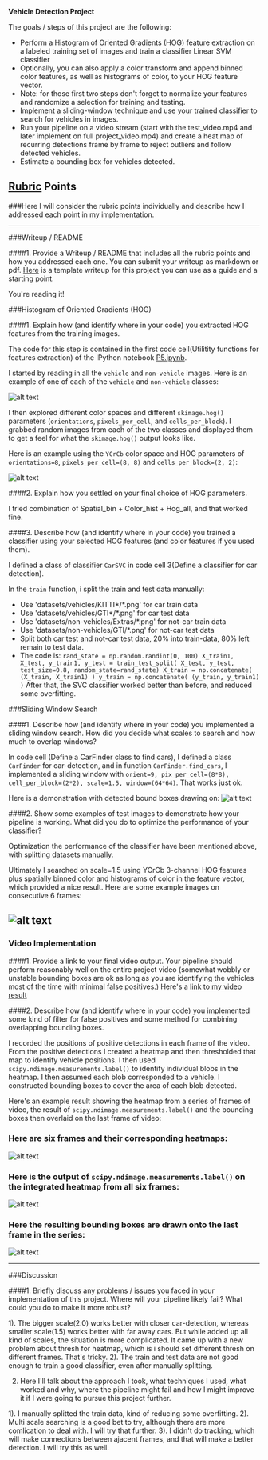**Vehicle Detection Project**

The goals / steps of this project are the following:

* Perform a Histogram of Oriented Gradients (HOG) feature extraction on a labeled training set of images and train a classifier Linear SVM classifier
* Optionally, you can also apply a color transform and append binned color features, as well as histograms of color, to your HOG feature vector. 
* Note: for those first two steps don't forget to normalize your features and randomize a selection for training and testing.
* Implement a sliding-window technique and use your trained classifier to search for vehicles in images.
* Run your pipeline on a video stream (start with the test_video.mp4 and later implement on full project_video.mp4) and create a heat map of recurring detections frame by frame to reject outliers and follow detected vehicles.
* Estimate a bounding box for vehicles detected.

[//]: # (Image References)
[image1]: ./output_images/car_not_car.png
[image2]: ./output_images/HOG_example.png
[image3]: ./output_images/bbox.png
[image4]: ./output_images/sliding_window_frames.png
[image5]: ./output_images/bboxes_and_heat.png
[image6]: ./output_images/labels_map.png
[image7]: ./output_images/output_bboxes.png
[video1]: ./project_video.mp4

## [Rubric](https://review.udacity.com/#!/rubrics/513/view) Points
###Here I will consider the rubric points individually and describe how I addressed each point in my implementation.  

---
###Writeup / README

####1. Provide a Writeup / README that includes all the rubric points and how you addressed each one.  You can submit your writeup as markdown or pdf.  [Here](https://github.com/udacity/CarND-Vehicle-Detection/blob/master/writeup_template.md) is a template writeup for this project you can use as a guide and a starting point.  

You're reading it!

###Histogram of Oriented Gradients (HOG)

####1. Explain how (and identify where in your code) you extracted HOG features from the training images.

The code for this step is contained in the first code cell(Utilitity functions for features extraction) of the IPython notebook [P5.ipynb](https://github.com/liaochiheng/CarND-Term1-P5/blob/master/P5.ipynb).  

I started by reading in all the `vehicle` and `non-vehicle` images.  Here is an example of one of each of the `vehicle` and `non-vehicle` classes:

![alt text][image1]

I then explored different color spaces and different `skimage.hog()` parameters (`orientations`, `pixels_per_cell`, and `cells_per_block`).  I grabbed random images from each of the two classes and displayed them to get a feel for what the `skimage.hog()` output looks like.

Here is an example using the `YCrCb` color space and HOG parameters of `orientations=8`, `pixels_per_cell=(8, 8)` and `cells_per_block=(2, 2)`:


![alt text][image2]

####2. Explain how you settled on your final choice of HOG parameters.

I tried combination of Spatial_bin + Color_hist + Hog_all, and that worked fine.

####3. Describe how (and identify where in your code) you trained a classifier using your selected HOG features (and color features if you used them).

I defined a class of classifier `CarSVC` in code cell 3(Define a classifier for car detection).

In the `train` function, i split the train and test data manually:
* Use 'datasets/vehicles/KITTI*/*.png' for car train data
* Use 'datasets/vehicles/GTI*/*.png' for car test data
* Use 'datasets/non-vehicles/Extras/*.png' for not-car train data
* Use 'datasets/non-vehicles/GTI/*.png' for not-car test data
* Split both car test and not-car test data, 20% into train-data, 80% left remain to test data.
* The code is:
    `rand_state = np.random.randint(0, 100)
    X_train1, X_test, y_train1, y_test = train_test_split(
        X_test, y_test, test_size=0.8, random_state=rand_state)
    X_train = np.concatenate( (X_train, X_train1) )
    y_train = np.concatenate( (y_train, y_train1) )`
After that, the SVC classifier worked better than before, and reduced some overfitting.

###Sliding Window Search

####1. Describe how (and identify where in your code) you implemented a sliding window search.  How did you decide what scales to search and how much to overlap windows?

In code cell (Define a CarFinder class to find cars), I defined a class `CarFinder` for car-detection, and in function `CarFinder.find_cars`, I implemented a sliding window with `orient=9, pix_per_cell=(8*8), cell_per_block=(2*2), scale=1.5, window=(64*64)`. That works just ok.

Here is a demonstration with detected bound boxes drawing on:
![alt text][image3]

####2. Show some examples of test images to demonstrate how your pipeline is working.  What did you do to optimize the performance of your classifier?

Optimization the performance of the classifier have been mentioned above, with splitting datasets manually.

Ultimately I searched on scale=1.5 using YCrCb 3-channel HOG features plus spatially binned color and histograms of color in the feature vector, which provided a nice result.  Here are some example images on consecutive 6 frames:

![alt text][image4]
---

### Video Implementation

####1. Provide a link to your final video output.  Your pipeline should perform reasonably well on the entire project video (somewhat wobbly or unstable bounding boxes are ok as long as you are identifying the vehicles most of the time with minimal false positives.)
Here's a [link to my video result](./project_output.mp4)


####2. Describe how (and identify where in your code) you implemented some kind of filter for false positives and some method for combining overlapping bounding boxes.

I recorded the positions of positive detections in each frame of the video.  From the positive detections I created a heatmap and then thresholded that map to identify vehicle positions.  I then used `scipy.ndimage.measurements.label()` to identify individual blobs in the heatmap.  I then assumed each blob corresponded to a vehicle.  I constructed bounding boxes to cover the area of each blob detected.  

Here's an example result showing the heatmap from a series of frames of video, the result of `scipy.ndimage.measurements.label()` and the bounding boxes then overlaid on the last frame of video:

### Here are six frames and their corresponding heatmaps:

![alt text][image5]

### Here is the output of `scipy.ndimage.measurements.label()` on the integrated heatmap from all six frames:
![alt text][image6]

### Here the resulting bounding boxes are drawn onto the last frame in the series:
![alt text][image7]



---

###Discussion

####1. Briefly discuss any problems / issues you faced in your implementation of this project.  Where will your pipeline likely fail?  What could you do to make it more robust?

1). The bigger scale(2.0) works better with closer car-detection, whereas smaller scale(1.5) works better with far away cars. But while added up all kind of scales, the situation is more complicated. It came up with a new problem about thresh for heatmap, which is i should set different thresh on different frames. That's tricky.
2). The train and test data are not good enough to train a good classifier, even after manually splitting.

2. Here I'll talk about the approach I took, what techniques I used, what worked and why, where the pipeline might fail and how I might improve it if I were going to pursue this project further.  

1). I manually splitted the train data, kind of reducing some overfitting.
2). Multi scale searching is a good bet to try, although there are more comlication to deal with. I will try that further.
3). I didn't do tracking, which will make connections between ajacent frames, and that will make a better detection. I will try this as well.

